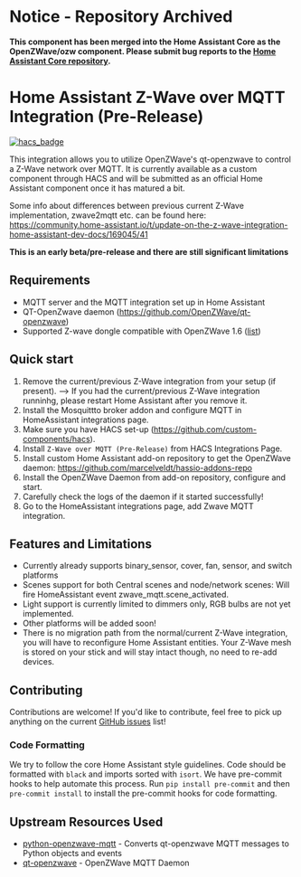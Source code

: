 # Notice - Repository Archived
**This component has been merged into the Home Assistant Core as the OpenZWave/ozw component. Please submit bug reports to the [Home Assistant Core repository](https://github.com/home-assistant/core).**



# Home Assistant Z-Wave over MQTT Integration (Pre-Release)
[![hacs_badge](https://img.shields.io/badge/HACS-Custom-orange.svg)](https://github.com/custom-components/hacs)

This integration allows you to utilize OpenZWave's qt-openzwave to control a Z-Wave network over MQTT. It is currently available as a custom component through HACS and will be submitted as an official Home Assistant component once it has matured a bit.

Some info about differences between previous current Z-Wave implementation, zwave2mqtt etc. can be found here:
https://community.home-assistant.io/t/update-on-the-z-wave-integration-home-assistant-dev-docs/169045/41


**This is an early beta/pre-release and there are still significant limitations**


## Requirements

- MQTT server and the MQTT integration set up in Home Assistant
- QT-OpenZwave daemon (https://github.com/OpenZWave/qt-openzwave)
- Supported Z-wave dongle compatible with OpenZWave 1.6 ([list](https://www.home-assistant.io/docs/z-wave/controllers/#supported-z-wave-usb-sticks--hardware-modules))

## Quick start
1. Remove the current/previous Z-Wave integration from your setup (if present).
   --> If you had the current/previous Z-Wave integration runninhg, please restart Home Assistant after you remove it.
2. Install the Mosquittto broker addon and configure MQTT in HomeAssistant integrations page.
3. Make sure you have HACS set-up (https://github.com/custom-components/hacs).
4. Install `Z-Wave over MQTT (Pre-Release)` from HACS Integrations Page.
5. Install custom Home Assistant add-on repository to get the OpenZWave daemon: https://github.com/marcelveldt/hassio-addons-repo
6. Install the OpenZWave Daemon from add-on repository, configure and start.
7. Carefully check the logs of the daemon if it started successfully!
8. Go to the HomeAssistant integrations page, add Zwave MQTT integration.

## Features and Limitations
- Currently already supports binary_sensor, cover, fan, sensor, and switch platforms
- Scenes support for both Central scenes and node/network scenes:
    Will fire HomeAssistant event zwave_mqtt.scene_activated.
- Light support is currently limited to dimmers only, RGB bulbs are not yet implemented.
- Other platforms will be added soon!
- There is no migration path from the normal/current Z-Wave integration, you will have to reconfigure Home Assistant entities. Your Z-Wave mesh is stored on your stick and will stay intact though, no need to re-add devices.

## Contributing
Contributions are welcome! If you'd like to contribute, feel free to pick up anything on the current [GitHub issues](https://github.com/cgarwood/homeassistant-zwave_mqtt/issues) list!

### Code Formatting
We try to follow the core Home Assistant style guidelines. Code should be formatted with `black` and imports sorted with `isort`. We have pre-commit hooks to help automate this process. Run `pip install pre-commit` and then `pre-commit install` to install the pre-commit hooks for code formatting.

## Upstream Resources Used
- [python-openzwave-mqtt](https://github.com/cgarwood/python-openzwave-mqtt) - Converts qt-openzwave MQTT messages to Python objects and events
- [qt-openzwave](https://github.com/OpenZWave/qt-openzwave) - OpenZWave MQTT Daemon
